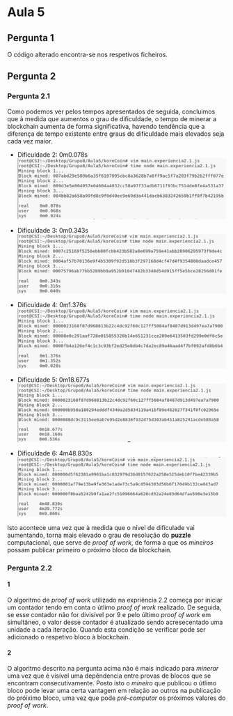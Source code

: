 # Aula 5

## Pergunta 1
O código alterado encontra-se nos respetivos ficheiros.

## Pergunta 2
### Pergunta 2.1

Como podemos ver pelos tempos apresentados de seguida, concluimos que à medida que aumentos o grau de dificuldade, o tempo de minerar a blockchain aumenta de forma significativa, havendo tendência que a diferença de tempo existente entre graus de dificuldade mais elevados seja cada vez maior.

* Dificuldade 2: 0m0.078s
![](dificuldade2.png)

* Dificuldade 3: 0m0.343s
![](dificuldade3.png)

* Dificuldade 4: 0m1.376s
![](dificuldade4.png)

* Dificuldade 5: 0m18.677s
![](dificuldade5.png)

* Dificuldade 6: 4m48.830s
![](dificuldade6.png)


Isto acontece uma vez que à medida que o nível de dificulade vai aumentando, torna mais elevado o grau de resolução do **puzzle** computacional, que serve de *proof of work*, de forma a que os *mineiros* possam publicar primeiro o próximo bloco da blockchain.

### Pergunta 2.2

#### 1
O algoritmo de *proof of work* utilizado na expriência 2.2 começa por iniciar um contador tendo em conta o útlimo *proof of work* realizado. De seguida, se esse contador não for divisível por 9 e pelo último *proof of work* em simultâneo, o valor desse contador é atualizado sendo acresecentado uma unidade a cada iteração. Quando esta condição se verificar pode ser adicionado o respetivo bloco à blockchain.

#### 2
O algoritmo descrito na pergunta acima não é mais indicado para *minerar* uma vez que é visível uma depêndencia entre provas de blocos que se encontram consecutivamente. Posto isto o *mineiro* que publicou o útlimo bloco pode levar uma certa vantagem em relação ao outros na publicação do próiximo bloco, uma vez que pode *pré-computar* os próximos valores do *proof of work*. 
